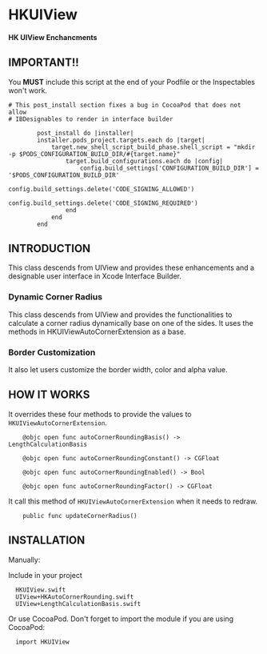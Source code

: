 # HKUIView
#### HK UIView Enchancments

## IMPORTANT!! ##

You **MUST** include this script at the end of your Podfile or the Inspectables won't work.

```
# This post_install section fixes a bug in CocoaPod that does not allow
# IBDesignables to render in interface builder

        post_install do |installer|
        installer.pods_project.targets.each do |target|
            target.new_shell_script_build_phase.shell_script = "mkdir -p $PODS_CONFIGURATION_BUILD_DIR/#{target.name}"
                target.build_configurations.each do |config|
                    config.build_settings['CONFIGURATION_BUILD_DIR'] = '$PODS_CONFIGURATION_BUILD_DIR'
                    config.build_settings.delete('CODE_SIGNING_ALLOWED')
                    config.build_settings.delete('CODE_SIGNING_REQUIRED')
                end
            end
        end
```

## INTRODUCTION
This class descends from UIView and provides these enhancements and a designable user interface in Xcode Interface Builder.

### Dynamic Corner Radius
This class descends from UIView and provides the functionalities to calculate a corner radius dynamically base on one of the sides. It uses the methods in HKUIViewAutoCornerExtension as a base.

### Border Customization
It also let users customize the border width, color and alpha value.

## HOW IT WORKS

It overrides these four methods to provide the values to `HKUIViewAutoCornerExtension`.

```
    @objc open func autoCornerRoundingBasis() -> LengthCalculationBasis

    @objc open func autoCornerRoundingConstant() -> CGFloat

    @objc open func autoCornerRoundingEnabled() -> Bool

    @objc open func autoCornerRoundingFactor() -> CGFloat

```

It call this method of `HKUIViewAutoCornerExtension` when it needs to redraw.

```
    public func updateCornerRadius()
```

## INSTALLATION

Manually:

Include in your project

```
  HKUIView.swift
  UIView+HKAutoCornerRounding.swift
  UIView+LengthCalculationBasis.swift
```

Or use CocoaPod. Don't forget to import the module if you are using CocoaPod:

```
  import HKUIView
```

